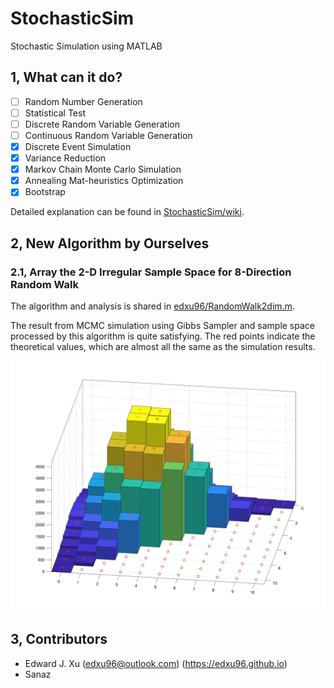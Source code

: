 # StochasticSim

Stochastic Simulation using MATLAB

## 1,  What can it do?

- [ ] Random Number Generation
- [ ] Statistical Test
- [ ] Discrete Random Variable Generation
- [ ] Continuous Random Variable Generation
- [x] Discrete Event Simulation
- [x] Variance Reduction
- [x] Markov Chain Monte Carlo Simulation
- [x] Annealing Mat-heuristics Optimization
- [x] Bootstrap

Detailed explanation can be found in [StochasticSim/wiki](http://github.com/edxu96/StochasticSim/wiki/1-Home).

## 2,  New Algorithm by Ourselves

### 2.1, Array the 2-D Irregular Sample Space for 8-Direction Random Walk

The algorithm and analysis is shared in [edxu96/RandomWalk2dim.m](https://gist.github.com/edxu96/a506b784d1a8864a188a8aa3ce49cc4d).

The result from MCMC simulation using Gibbs Sampler and sample space processed by this algorithm is quite satisfying. The red points indicate the theoretical values, which are almost all the same as the simulation results.

![Queue Simulation using MCMC Gibbs Sampler](/images/6/GibbsSampler_2.png)

## 3,  Contributors

- Edward J. Xu (<edxu96@outlook.com>) (<https://edxu96.github.io>)
- Sanaz
